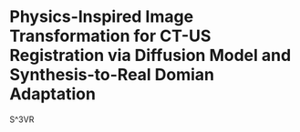 # Physics-Inspired Image Transformation for CT-US Registration via Diffusion Model and Synthesis-to-Real Domian Adaptation

S^3VR
